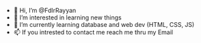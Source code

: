 - 👋 Hi, I’m @FdlrRayyan
- 👀 I’m interested in learning new things 
- 🌱 I’m currently learning database and web dev (HTML, CSS, JS)
- 📫 If you intrested to contact me reach me thru my Email
<!---- 💞️ I’m looking to collaborate on ...--->


<!---
FdlrRayyan/FdlrRayyan is a ✨ special ✨ repository because its `README.md` (this file) appears on your GitHub profile.
You can click the Preview link to take a look at your changes.


